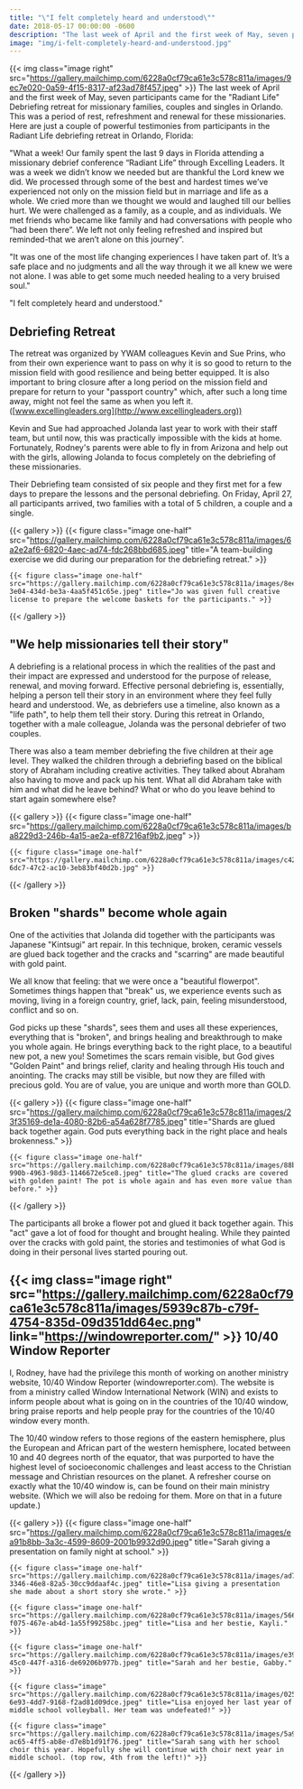 ```yaml
---
title: "\"I felt completely heard and understood\""
date: 2018-05-17 00:00:00 -0600
description: "The last week of April and the first week of May, seven participants came for the \"Radiant Life\" Debriefing retreat..."
image: "img/i-felt-completely-heard-and-understood.jpg"
---
```

{{< img class="image right" src="https://gallery.mailchimp.com/6228a0cf79ca61e3c578c811a/images/9ec7e020-0a59-4f15-8317-af23ad78f457.jpeg" >}}
The last week of April and the first week of May, seven participants came for the "Radiant Life" Debriefing retreat for missionary families, couples and singles in Orlando. This was a period of rest, refreshment and renewal for these missionaries. Here are just a couple of powerful testimonies from participants in the Radiant Life debriefing retreat in Orlando, Florida:

"What a week! Our family spent the last 9 days in Florida attending a missionary debrief conference “Radiant Life” through Excelling Leaders. It was a week we didn’t know we needed but are thankful the Lord knew we did. We processed through some of the best and hardest times we’ve experienced not only on the mission field but in marriage and life as a whole. We cried more than we thought we would and laughed till our bellies hurt. We were challenged as a family, as a couple, and as individuals. We met friends who became like family and had conversations with people who “had been there”. We left not only feeling refreshed and inspired but reminded-that we aren’t alone on this journey”.

"It was one of the most life changing experiences I have taken part of. It’s a safe place and no judgments and all the way through it we all knew we were not alone. I was able to get some much needed healing to a very bruised soul."

"I felt completely heard and understood."

Debriefing Retreat
------------------

The retreat was organized by YWAM colleagues Kevin and Sue Prins, who from their own experience want to pass on why it is so good to return to the mission field with good resilience and being better equipped. It is also important to bring closure after a long period on the mission field and prepare for return to your "passport country" which, after such a long time away, might not feel the same as when you left it. ([www.excellingleaders.org](http://www.excellingleaders.org))

Kevin and Sue had approached Jolanda last year to work with their staff team, but until now, this was practically impossible with the kids at home. Fortunately, Rodney's parents were able to fly in from Arizona and help out with the girls, allowing Jolanda to focus completely on the debriefing of these missionaries.

Their Debriefing team consisted of six people and they first met for a few days to prepare the lessons and the personal debriefing. On Friday, April 27, all participants arrived, two families with a total of 5 children, a couple and a single.

{{< gallery >}}
    {{< figure class="image one-half" src="https://gallery.mailchimp.com/6228a0cf79ca61e3c578c811a/images/6a2e2af6-6820-4aec-ad74-fdc268bbd685.jpeg" title="A team-building exercise we did during our preparation for the debriefing retreat." >}}

    {{< figure class="image one-half" src="https://gallery.mailchimp.com/6228a0cf79ca61e3c578c811a/images/8ee29777-3e04-434d-be3a-4aa5f451c65e.jpeg" title="Jo was given full creative license to prepare the welcome baskets for the participants." >}}
{{< /gallery >}}

"We help missionaries tell their story"
---------------------------------------

A debriefing is a relational process in which the realities of the past and their impact are expressed and understood for the purpose of release, renewal, and moving forward. Effective personal debriefing is, essentially, helping a person tell their story in an environment where they feel fully heard and understood. We, as debriefers use a timeline, also known as a "life path", to help them tell their story. During this retreat in Orlando, together with a male colleague, Jolanda was the personal debriefer of two couples.

There was also a team member debriefing the five children at their age level. They walked the children through a debriefing based on the biblical story of Abraham including creative activities. They talked about Abraham also having to move and pack up his tent. What all did Abraham take with him and what did he leave behind? What or who do you leave behind to start again somewhere else?

{{< gallery >}}
    {{< figure class="image one-half" src="https://gallery.mailchimp.com/6228a0cf79ca61e3c578c811a/images/ba8229d3-246b-4a15-ae2a-ef87216af9b2.jpeg" >}}

    {{< figure class="image one-half" src="https://gallery.mailchimp.com/6228a0cf79ca61e3c578c811a/images/c42c91b4-6dc7-47c2-ac10-3eb83bf40d2b.jpg" >}}
{{< /gallery >}}

Broken "shards" become whole again
----------------------------------

One of the activities that Jolanda did together with the participants was Japanese "Kintsugi" art repair. In this technique, broken, ceramic vessels are glued back together and the cracks and "scarring" are made beautiful with gold paint.

We all know that feeling: that we were once a "beautiful flowerpot". Sometimes things happen that "break" us, we experience events such as moving, living in a foreign country, grief, lack, pain, feeling misunderstood, conflict and so on.

God picks up these "shards", sees them and uses all these experiences, everything that is "broken", and brings healing and breakthrough to make you whole again. He brings everything back to the right place, to a beautiful new pot, a new you! Sometimes the scars remain visible, but God gives "Golden Paint" and brings relief, clarity and healing through His touch and anointing. The cracks may still be visible, but now they are filled with precious gold. You are of value, you are unique and worth more than GOLD.

{{< gallery >}}
    {{< figure class="image one-half" src="https://gallery.mailchimp.com/6228a0cf79ca61e3c578c811a/images/23f35169-de1a-4080-82b6-a54a628f7785.jpeg" title="Shards are glued back together again. God puts everything back in the right place and heals brokenness." >}}

    {{< figure class="image one-half" src="https://gallery.mailchimp.com/6228a0cf79ca61e3c578c811a/images/88b69452-990b-4963-98d3-1146672e5ce8.jpeg" title="The glued cracks are covered with golden paint! The pot is whole again and has even more value than before." >}}
{{< /gallery >}}

The participants all broke a flower pot and glued it back together again. This "act" gave a lot of food for thought and brought healing. While they painted over the cracks with gold paint, the stories and testimonies of what God is doing in their personal lives started pouring out.

{{< img class="image right" src="https://gallery.mailchimp.com/6228a0cf79ca61e3c578c811a/images/5939c87b-c79f-4754-835d-09d351dd64ec.png" link="https://windowreporter.com/" >}}
10&#47;40 Window Reporter
---------------------

I, Rodney, have had the privilege this month of working on another ministry website, 10&#47;40 Window Reporter (windowreporter.com). The website is from a ministry called Window International Network (WIN) and exists to inform people about what is going on in the countries of the 10&#47;40 window, bring praise reports and help people pray for the countries of the 10&#47;40 window every month.

The 10&#47;40 window refers to those regions of the eastern hemisphere, plus the European and African part of the western hemisphere, located between 10 and 40 degrees north of the equator, that was purported to have the highest level of socioeconomic challenges and least access to the Christian message and Christian resources on the planet. A refresher course on exactly what the 10&#47;40 window is, can be found on their main ministry website. (Which we will also be redoing for them. More on that in a future update.)

{{< gallery >}}
    {{< figure class="image one-half" src="https://gallery.mailchimp.com/6228a0cf79ca61e3c578c811a/images/ea91b8bb-3a3c-4599-8609-2001b9932d90.jpeg" title="Sarah giving a presentation on family night at school." >}}

    {{< figure class="image one-half" src="https://gallery.mailchimp.com/6228a0cf79ca61e3c578c811a/images/ad757e18-3346-46e8-82a5-30cc9ddaaf4c.jpeg" title="Lisa giving a presentation she made about a short story she wrote." >}}

    {{< figure class="image one-half" src="https://gallery.mailchimp.com/6228a0cf79ca61e3c578c811a/images/566edd7e-f075-467e-ab4d-1a55f99258bc.jpeg" title="Lisa and her bestie, Kayli." >}}

    {{< figure class="image one-half" src="https://gallery.mailchimp.com/6228a0cf79ca61e3c578c811a/images/e394abc5-45c0-447f-a316-de69206b977b.jpeg" title="Sarah and her bestie, Gabby." >}}

    {{< figure class="image" src="https://gallery.mailchimp.com/6228a0cf79ca61e3c578c811a/images/0258959c-6e93-4dd7-9168-f2ad81d09dce.jpeg" title="Lisa enjoyed her last year of middle school volleyball. Her team was undefeated!" >}}

    {{< figure class="image" src="https://gallery.mailchimp.com/6228a0cf79ca61e3c578c811a/images/5a9875eb-ac65-4ff5-ab8e-d7e8b1d91f76.jpeg" title="Sarah sang with her school choir this year. Hopefully she will continue with choir next year in middle school. (top row, 4th from the left!)" >}}
{{< /gallery >}}
